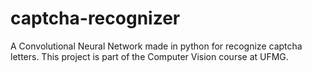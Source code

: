 # captcha-recognizer
A Convolutional Neural Network made in python for recognize captcha letters. This project is part of the Computer Vision course at UFMG.

